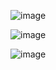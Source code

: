 ![image](https://github.com/UselessAaka/TryHackMe-Advent-Of-Cyber/assets/148384618/f00e19bd-e2d0-448f-b887-130da8e5ddae)


![image](https://github.com/UselessAaka/TryHackMe-Advent-Of-Cyber/assets/148384618/4e1fb6cb-655a-4fa1-bc2c-888f1cfffed8)


![image](https://github.com/UselessAaka/TryHackMe-Advent-Of-Cyber/assets/148384618/d81e46ab-2e5e-4f53-b350-ee57412cbdc6)
